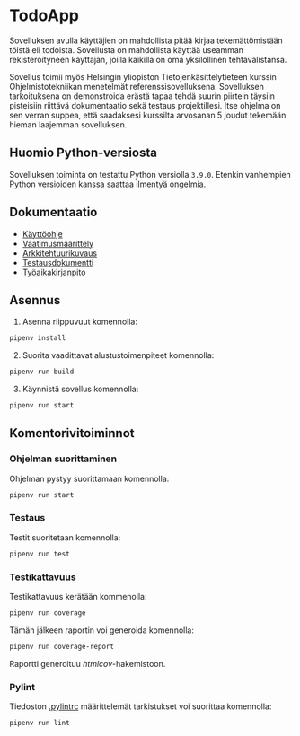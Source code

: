 # TodoApp

Sovelluksen avulla käyttäjien on mahdollista pitää kirjaa tekemättömistään töistä eli todoista. Sovellusta on mahdollista käyttää useamman rekisteröityneen käyttäjän, joilla kaikilla on oma yksilöllinen tehtävälistansa.

Sovellus toimii myös Helsingin yliopiston Tietojenkäsittelytieteen kurssin Ohjelmistotekniikan menetelmät referenssisovelluksena. Sovelluksen tarkoituksena on demonstroida erästä tapaa tehdä suurin piirtein täysiin pisteisiin riittävä dokumentaatio sekä testaus projektillesi. Itse ohjelma on sen verran suppea, että saadaksesi kurssilta arvosanan 5 joudut tekemään hieman laajemman sovelluksen.

## Huomio Python-versiosta

Sovelluksen toiminta on testattu Python versiolla `3.9.0`. Etenkin vanhempien Python versioiden kanssa saattaa ilmentyä ongelmia.

## Dokumentaatio

- [Käyttöohje](./dokumentaatio/kayttoohje.md)
- [Vaatimusmäärittely](./dokumentaatio/vaatimusmaarittely.md)
- [Arkkitehtuurikuvaus](./dokumentaatio/arkkitehtuuri.md)
- [Testausdokumentti](./dokumentaatio/testaus.md)
- [Työaikakirjanpito](./dokumentaatio/tuntikirjanpito.md)

## Asennus

1. Asenna riippuvuut komennolla:

```bash
pipenv install
```

2. Suorita vaadittavat alustustoimenpiteet komennolla:

```bash
pipenv run build
```

3. Käynnistä sovellus komennolla:

```bash
pipenv run start
```

## Komentorivitoiminnot

### Ohjelman suorittaminen

Ohjelman pystyy suorittamaan komennolla:

```bash
pipenv run start
```

### Testaus

Testit suoritetaan komennolla:

```bash
pipenv run test
```

### Testikattavuus

Testikattavuus kerätään kommenolla:

```bash
pipenv run coverage
```

Tämän jälkeen raportin voi generoida komennolla:

```bash
pipenv run coverage-report
```

Raportti generoituu _htmlcov_-hakemistoon.

### Pylint

Tiedoston [.pylintrc](./.pylintrc) määrittelemät tarkistukset voi suorittaa komennolla:

```bash
pipenv run lint
```
